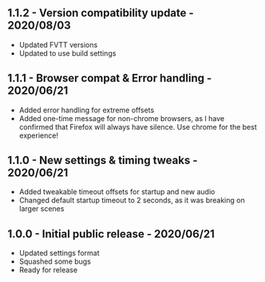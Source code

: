 ## 1.1.2 - Version compatibility update - 2020/08/03
* Updated FVTT versions
* Updated to use build settings

## 1.1.1 - Browser compat & Error handling - 2020/06/21
* Added error handling for extreme offsets
* Added one-time message for non-chrome browsers, as I have confirmed that Firefox will always have silence. Use chrome for the best experience!

## 1.1.0 - New settings & timing tweaks - 2020/06/21
* Added tweakable timeout offsets for startup and new audio
* Changed default startup timeout to 2 seconds, as it was breaking on larger scenes

## 1.0.0 - Initial public release - 2020/06/21
* Updated settings format
* Squashed some bugs
* Ready for release